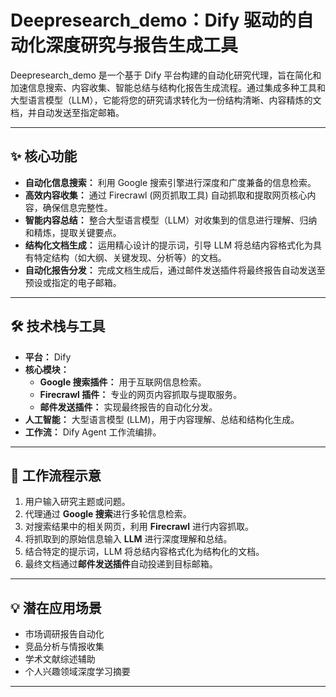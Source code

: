# Deepresearch_demo：Dify 驱动的自动化深度研究与报告生成工具

Deepresearch_demo 是一个基于 Dify 平台构建的自动化研究代理，旨在简化和加速信息搜索、内容收集、智能总结与结构化报告生成流程。通过集成多种工具和大型语言模型（LLM），它能将您的研究请求转化为一份结构清晰、内容精炼的文档，并自动发送至指定邮箱。

---

## ✨ 核心功能

* **自动化信息搜索：** 利用 Google 搜索引擎进行深度和广度兼备的信息检索。
* **高效内容收集：** 通过 Firecrawl (网页抓取工具) 自动抓取和提取网页核心内容，确保信息完整性。
* **智能内容总结：** 整合大型语言模型（LLM）对收集到的信息进行理解、归纳和精炼，提取关键要点。
* **结构化文档生成：** 运用精心设计的提示词，引导 LLM 将总结内容格式化为具有特定结构（如大纲、关键发现、分析等）的文档。
* **自动化报告分发：** 完成文档生成后，通过邮件发送插件将最终报告自动发送至预设或指定的电子邮箱。

---

## 🛠️ 技术栈与工具

* **平台：** Dify
* **核心模块：**
    * **Google 搜索插件：** 用于互联网信息检索。
    * **Firecrawl 插件：** 专业的网页内容抓取与提取服务。
    * **邮件发送插件：** 实现最终报告的自动化分发。
* **人工智能：** 大型语言模型 (LLM)，用于内容理解、总结和结构化生成。
* **工作流：** Dify Agent 工作流编排。

---

## 🚀 工作流程示意

1.  用户输入研究主题或问题。
2.  代理通过 **Google 搜索**进行多轮信息检索。
3.  对搜索结果中的相关网页，利用 **Firecrawl** 进行内容抓取。
4.  将抓取到的原始信息输入 **LLM** 进行深度理解和总结。
5.  结合特定的提示词，LLM 将总结内容格式化为结构化的文档。
6.  最终文档通过**邮件发送插件**自动投递到目标邮箱。

---

## 💡 潜在应用场景

* 市场调研报告自动化
* 竞品分析与情报收集
* 学术文献综述辅助
* 个人兴趣领域深度学习摘要

---
